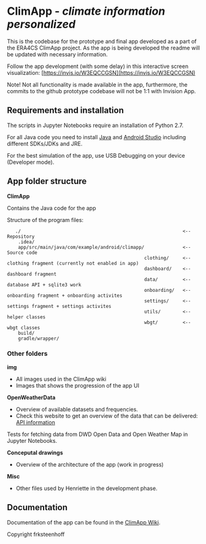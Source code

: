# ClimApp - *climate information personalized* 

This is the codebase for the prototype and final app developed as a part of the ERA4CS ClimApp project. As the app is being developed the readme will be updated with necessary information.

Follow the app development (with some delay) in this interactive screen visualization: [https://invis.io/W3EQCCGSN](https://invis.io/W3EQCCGSN)

Note! Not all functionality is made available in the app, furthermore, the commits to the github prototype codebase will not be 1:1 with Invision App.

## Requirements and installation
The scripts in Jupyter Notebooks require an installation of Python 2.7.

For all Java code you need to install [Java](https://java.com/en/download/) and [Android Studio](https://developer.android.com/studio/install.html) including different SDKs/JDKs and JRE. 

For the best simulation of the app, use USB Debugging on your device (Developer mode).

## App folder structure
**ClimApp**

Contains the Java code for the app

Structure of the program files:

``` 
   ./                                                           <-- Repository
    .idea/                                                                                                                             
    app/src/main/java/com/example/android/climapp/              <-- Source code
                                                  clothing/     <-- clothing fragment (currently not enabled in app) 
                                                  dashboard/    <-- dashboard fragment
                                                  data/         <-- database API + sqlite3 work
                                                  onboarding/   <-- onboarding fragment + onboarding activites
                                                  settings/     <-- settings fragment + settings activites
                                                  utils/        <-- helper classes
                                                  wbgt/         <-- wbgt classes
    build/
    gradle/wrapper/ 
 ```

### Other folders
**img**
* All images used in the ClimApp wiki 
* Images that shows the progression of the app UI

**OpenWeatherData**
 * Overview of available datasets and frequencies.
 * Check this website to get an overview of the data that can be delivered: [API information](http://openweathermap.org/price#weather)

Tests for fetching data from DWD Open Data and Open Weather Map in Jupyter Notebooks.

**Conceputal drawings**
* Overview of the architecture of the app (work in progress)

**Misc**
* Other files used by Henriette in the development phase.


## Documentation
Documentation of the app can be found in the [ClimApp Wiki](https://github.com/frksteenhoff/ClimApp/wiki). 


Copyright frksteenhoff
